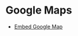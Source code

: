 # Google Maps

- [Embed Google Map](https://developers.google.com/maps/documentation/embed/get-started)

